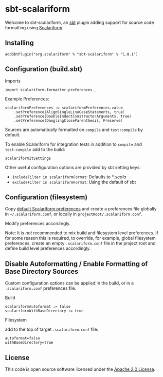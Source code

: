 sbt-scalariform
===============

Welcome to sbt-scalariform, an <a href="https://github.com/sbt/sbt">sbt</a> plugin adding support for source code formatting
using <a href="https://github.com/scala-ide/scalariform">Scalariform</a>.

Installing
--------------------------

```
addSbtPlugin("org.scalariform" % "sbt-scalariform" % "1.8.1")
```

Configuration (build.sbt)
----------------------

Imports
```
import scalariform.formatter.preferences._
```

Example Preferences:

```
scalariformPreferences := scalariformPreferences.value
    .setPreference(AlignSingleLineCaseStatements, true)
    .setPreference(DoubleIndentConstructorArguments, true)
    .setPreference(DanglingCloseParenthesis, Preserve)
```

Sources are automatically formatted on `compile` and `test:compile` by default.

To enable Scalariform for integration tests in addition to `compile` and `test:compile` add to the build:

```
scalariformItSettings
```

Other useful configuration options are provided by sbt setting keys:

- `includeFilter in scalariformFormat`: Defaults to **.scala*
- `excludeFilter in scalariformFormat`: Using the default of sbt

Configuration (filesystem)
----------------------

Copy [default Scalariform preferences](https://github.com/scala-ide/scalariform/blob/master/formatterPreferences.properties)
and create a preferences file globally in `~/.scalariform.conf`, or locally in `projectRoot/.scalariform.conf`.

Modify preferences accordingly.

Note: It is *not* recommended to mix build and filesystem level preferences. If for some reason this is required,
to override, for example, global filesystem preferences, create an empty `.scalariform.conf` file in the project root
and define build level preferences accordingly.


Disable Autoformatting / Enable Formatting of Base Directory Sources
----------------------

Custom configuration options can be applied in the build, or in a `.scalariform.conf` preferences file.

Build

```
scalariformAutoformat := false
scalariformWithBaseDirectory := true
```

Filesystem

add to the top of target `.scalariform.conf` file:
```
autoformat=false
withBaseDirectory=true
```

License
-------

This code is open source software licensed under the <a href="http://www.apache.org/licenses/LICENSE-2.0.html">Apache 2.0 License</a>.
